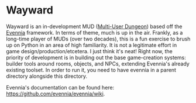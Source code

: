 # Wayward

Wayward is an in-development MUD ([Multi-User Dungeon](https://en.wikipedia.org/wiki/MUD)) based off the [Evennia](https://www.evennia.com/) framework. In terms of theme, much is up in the air. Frankly, as a long-time player of MUDs (over two decades), this is a fun exercise to brush up on Python in an area of high familiarity. It is not a legitimate effort in game design/production/etcetera. I just think it's neat! Right now, the priority of development is in building out the base game-creation systems: builder tools around rooms, objects, and NPCs, extending Evennia's already existing toolset. In order to run it, you need to have evennia in a parent directory alongside this directory.

Evennia's documentation can be found here:
https://github.com/evennia/evennia/wiki.

